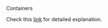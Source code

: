 Containers

Check this [link](https://redux.js.org/docs/basics/UsageWithReact.html#presentational-and-container-components) for detailed explanation.